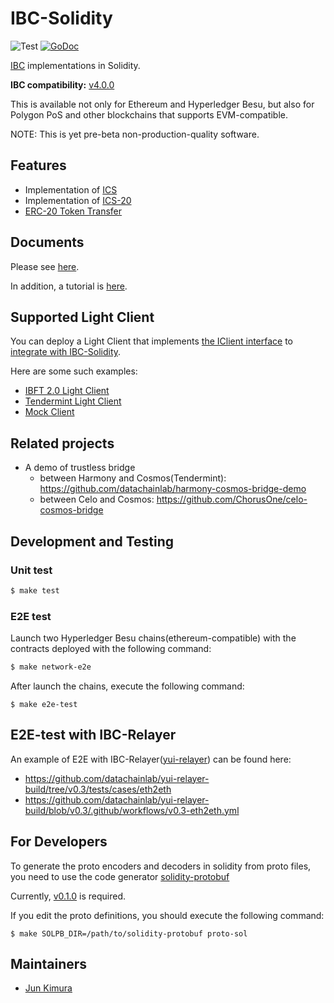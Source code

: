 # IBC-Solidity

![Test](https://github.com/hyperledger-labs/yui-ibc-solidity/workflows/Test/badge.svg)
[![GoDoc](https://godoc.org/github.com/hyperledger-labs/yui-ibc-solidity?status.svg)](https://pkg.go.dev/github.com/hyperledger-labs/yui-ibc-solidity?tab=doc)

[IBC](https://github.com/cosmos/ibc) implementations in Solidity.

**IBC compatibility:** [v4.0.0](https://github.com/cosmos/ibc-go/releases/tag/v4.0.0)

This is available not only for Ethereum and Hyperledger Besu, but also for Polygon PoS and other blockchains that supports EVM-compatible.

NOTE: This is yet pre-beta non-production-quality software.

## Features

- Implementation of [ICS](https://github.com/cosmos/ibc/tree/master/spec/core)
- Implementation of [ICS-20](https://github.com/cosmos/ibc/tree/master/spec/app/ics-020-fungible-token-transfer)
- [ERC-20 Token Transfer](./contracts/app/ICS20TransferBank.sol)

## Documents

Please see [here](./docs/README.md).

In addition, a tutorial is [here](https://labs.hyperledger.org/yui-docs/yui-ibc-solidity/).

## Supported Light Client

You can deploy a Light Client that implements [the IClient interface](./contracts/core/IClient.sol) to [integrate with IBC-Solidity](./docs/architecture.md#ibcclient).

Here are some such examples:
- [IBFT 2.0 Light Client](./contracts/core/IBFT2Client.sol)
- [Tendermint Light Client](https://github.com/datachainlab/tendermint-sol/tree/use-ibc-sol-hmy)
- [Mock Client](./contracts/core/MockClient.sol)

## Related projects

- A demo of trustless bridge
    - between Harmony and Cosmos(Tendermint): https://github.com/datachainlab/harmony-cosmos-bridge-demo
    - between Celo and Cosmos: https://github.com/ChorusOne/celo-cosmos-bridge

## Development and Testing

### Unit test

```sh
$ make test
```

### E2E test

Launch two Hyperledger Besu chains(ethereum-compatible) with the contracts deployed with the following command:

```sh
$ make network-e2e
```

After launch the chains, execute the following command:

```
$ make e2e-test
```

## E2E-test with IBC-Relayer

An example of E2E with IBC-Relayer([yui-relayer](https://github.com/hyperledger-labs/yui-relayer)) can be found here:
- https://github.com/datachainlab/yui-relayer-build/tree/v0.3/tests/cases/eth2eth
- https://github.com/datachainlab/yui-relayer-build/blob/v0.3/.github/workflows/v0.3-eth2eth.yml

## For Developers

To generate the proto encoders and decoders in solidity from proto files, you need to use the code generator [solidity-protobuf](https://github.com/datachainlab/solidity-protobuf)

Currently, [v0.1.0](https://github.com/datachainlab/solidity-protobuf/tree/v0.1.0) is required.

If you edit the proto definitions, you should execute the following command:
```
$ make SOLPB_DIR=/path/to/solidity-protobuf proto-sol
```

## Maintainers

- [Jun Kimura](https://github.com/bluele)
